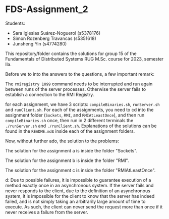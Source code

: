 # FDS-Assignment_2

Students:

- Sara Iglesias Suárez-Noguerol (s5378176)
- Simon Rozenberg Travancas (s5351618)
- Junsheng Yin (s4774280)

This repository/folder contains the solutions for group 15 of the Fundamentals of Distributed Systems RUG M.Sc. course for 2023, semester IIa.

Before we to into the answers to the questions, a few important remark:

The `rmiregistry 1099` command needs to be interrupted and run again between runs of the server processes. Otherwise the server fails to establish a connection to the RMI Registry.

for each assignment, we have 3 scripts: `compileBinaries.sh`, `runServer.sh` and `runClient.sh`. For each of the assignments, you need to cd into the assignment folder (`Sockets`, `RMI`, and `RMIAtLeastOnce`), and then run `compileBinaries.sh` once, then run in 2 different terminals the `./runServer.sh` and `./runClient.sh`. Explanations of the solutions can be found in the `README.md`s inside each of the assignment folders.

Now, without further ado, the solution to the problems:

The solution for the assignment a is inside the folder "Sockets".

The solution for the assignment b is inside the folder "RMI".

The solution for the assignment c is inside the folder "RMIAtLeastOnce".

d: Due to possible failures, it is impossible to guarantee execution of a method exactly once in an asynchronous system. If the server fails and never responds to the client, due to the definition of an asynchronous system, it is impossible for the client to know that the server has indeed failed, and is not simply taking an arbitrarily large amount of time to execute. As such, the client can never send the request more than once if it never receives a failure from the server.
